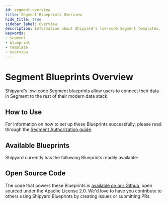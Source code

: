 ```yaml
---
id: segment-overview
title: Segment Blueprints Overview
hide_title: true
sidebar_label: Overview
description: Information about Shipyard's low-code Segment templates.
keywords:
- segment
- blueprint
- template
- overview
---
```


# Segment Blueprints Overview

Shipyard's low-code Segment blueprints allow users to connect their data in Segment to the rest of their modern data stack.

## How to Use
For information on how to set up these Blueprints successfully, please read through the [Segment Authorization guide](segment-authorization.md).

## Available Blueprints
Shipyard currently has the following Blueprints readily available: 

## Open Source Code
The code that powers these Blueprints is [available on our Github](None), open sourced under the Apache License 2.0. We'd love to have you contribute to others using Shipyard Blueprints by creating issues or submitting PRs.
